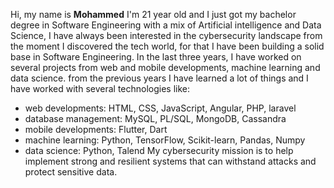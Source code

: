 Hi, my name is **Mohammed** I'm 21 year old and I just got my bachelor degree in Software Engineering with a mix of Artificial intelligence and Data Science, I have always been interested in the cybersecurity landscape from the moment I discovered the tech world, for that I have been building a solid base in Software Engineering.
In the last three years, I have worked on several projects from web and mobile developments, machine learning and data science.
from the previous years I have learned a lot of things and I have worked with several technologies like:
- web developments: HTML, CSS, JavaScript, Angular, PHP, laravel
- database management: MySQL, PL/SQL, MongoDB, Cassandra
- mobile developments: Flutter, Dart 
- machine learning: Python, TensorFlow, Scikit-learn, Pandas, Numpy
- data science: Python, Talend
My cybersecurity mission is to help implement strong and resilient systems that can withstand attacks and protect sensitive data.